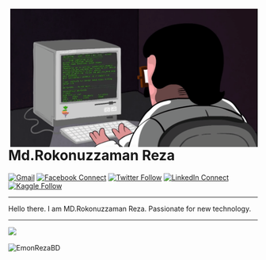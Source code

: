 <a target="_blank" href="https://github.com/EmonRezaBD/"><img width="500" align="right" src="https://github.com/EmonRezaBD/EmonRezaBD/blob/master/programming.gif"></a>

# Md.Rokonuzzaman Reza

[![Gmail](https://img.shields.io/badge/%20-Send%20Mail-black?color=14171A&labelColor=ef5350&logo=gmail&logoColor=ffffff)](mailto:emonreza86@gmail.com?subject=From%20GitHub&cc=rokonuzzamanreza@gmail.com&body=Hi,%20there.%20Found%20you%20from%20GitHub.)
[![Facebook Connect](https://img.shields.io/badge/%20-Connect-blue?color=14171A&labelColor=4679D1&logo=facebook&logoColor=ffffff)](https://www.facebook.com/EmonRezaBD/)
[![Twitter Follow](https://img.shields.io/badge/dynamic/json.svg?color=14171A&labelColor=37474f&logo=twitter&logoColor=4fc3f7&label=&query=%24[0].followers_count&url=https%3A%2F%2Fcdn.syndication.twimg.com%2Fwidgets%2Ffollowbutton%2Finfo.json%3Fscreen_names%3DEmonRezaBD&suffix=%20Followers)](https://twitter.com/EmonRezaBD)
[![LinkedIn Connect](https://img.shields.io/badge/%20-Connect-black?color=14171A&labelColor=212121&logo=linkedin&logoColor=ffffff)](https://www.linkedin.com/in/EmonRezaBD/)
[![Kaggle Follow](https://img.shields.io/badge/%20-Follow-black?color=14171A&labelColor=37474f&logo=kaggle&logoColor=4fc3f7)](https://kaggle.com/EmonRezaBD)

---

Hello there. I am MD.Rokonuzzaman Reza. Passionate for new technology.

---

<a href="https://github.com/EmonRezaBD"> <img align="centre" src="https://github-readme-stats.anuraghazra1.vercel.app/api/top-langs/?username=EmonRezaBD&layout=compact&theme=radical" />
</a>

<img align="left" src="https://github-readme-stats.vercel.app/api?username=EmonRezaBD&theme=synthwave&show_icons=true" alt="EmonRezaBD" />


